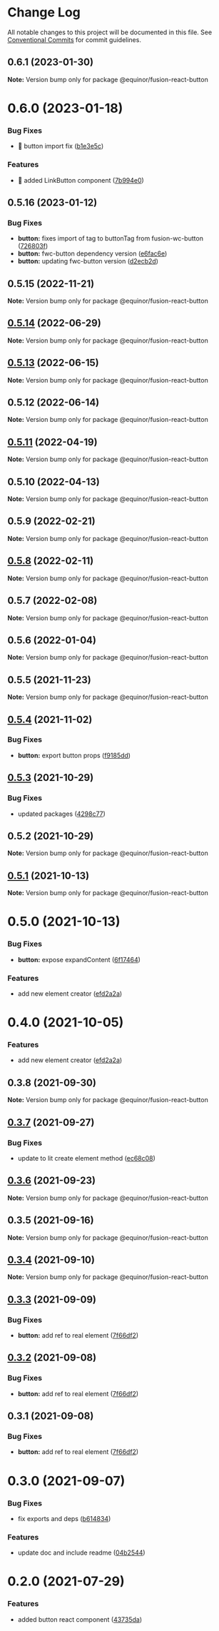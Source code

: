 # Change Log

All notable changes to this project will be documented in this file.
See [Conventional Commits](https://conventionalcommits.org) for commit guidelines.

## 0.6.1 (2023-01-30)

**Note:** Version bump only for package @equinor/fusion-react-button





# 0.6.0 (2023-01-18)


### Bug Fixes

* :bug: button import fix ([b1e3e5c](https://github.com/equinor/fusion-react-components/commit/b1e3e5c65b558c5ed3303103f50c3e2610249474))


### Features

* :rocket: added LinkButton component ([7b994e0](https://github.com/equinor/fusion-react-components/commit/7b994e097b0679496544873ec2c2e711e6e6fc56))





## 0.5.16 (2023-01-12)


### Bug Fixes

* **button:** fixes import of tag to buttonTag from fusion-wc-button ([726803f](https://github.com/equinor/fusion-react-components/commit/726803f9da809e9c2bbe5b52eb50b9329aba8dbe))
* **button:** fwc-button dependency version ([e6fac6e](https://github.com/equinor/fusion-react-components/commit/e6fac6e5d93699c82c5ad1144bb3bedb1f6d736b))
* **button:** updating fwc-button version ([d2ecb2d](https://github.com/equinor/fusion-react-components/commit/d2ecb2d675d11b173aa41bb76e8ea2e1f0f2b00b))





## 0.5.15 (2022-11-21)

**Note:** Version bump only for package @equinor/fusion-react-button





## [0.5.14](https://github.com/equinor/fusion-react-components/compare/@equinor/fusion-react-button@0.5.13...@equinor/fusion-react-button@0.5.14) (2022-06-29)

**Note:** Version bump only for package @equinor/fusion-react-button





## [0.5.13](https://github.com/equinor/fusion-react-components/compare/@equinor/fusion-react-button@0.5.12...@equinor/fusion-react-button@0.5.13) (2022-06-15)

**Note:** Version bump only for package @equinor/fusion-react-button





## 0.5.12 (2022-06-14)

**Note:** Version bump only for package @equinor/fusion-react-button





## [0.5.11](https://github.com/equinor/fusion-react-components/compare/@equinor/fusion-react-button@0.5.10...@equinor/fusion-react-button@0.5.11) (2022-04-19)

**Note:** Version bump only for package @equinor/fusion-react-button





## 0.5.10 (2022-04-13)

**Note:** Version bump only for package @equinor/fusion-react-button





## 0.5.9 (2022-02-21)

**Note:** Version bump only for package @equinor/fusion-react-button





## [0.5.8](https://github.com/equinor/fusion-react-components/compare/@equinor/fusion-react-button@0.5.7...@equinor/fusion-react-button@0.5.8) (2022-02-11)

**Note:** Version bump only for package @equinor/fusion-react-button





## 0.5.7 (2022-02-08)

**Note:** Version bump only for package @equinor/fusion-react-button





## 0.5.6 (2022-01-04)

**Note:** Version bump only for package @equinor/fusion-react-button





## 0.5.5 (2021-11-23)

**Note:** Version bump only for package @equinor/fusion-react-button





## [0.5.4](https://github.com/equinor/fusion-react-components/compare/@equinor/fusion-react-button@0.5.3...@equinor/fusion-react-button@0.5.4) (2021-11-02)


### Bug Fixes

* **button:** export button props ([f9185dd](https://github.com/equinor/fusion-react-components/commit/f9185dde79c81e3cf0a3b297dd16bc7a787c187b))





## [0.5.3](https://github.com/equinor/fusion-react-components/compare/@equinor/fusion-react-button@0.5.2...@equinor/fusion-react-button@0.5.3) (2021-10-29)


### Bug Fixes

* updated packages ([4298c77](https://github.com/equinor/fusion-react-components/commit/4298c778c4c5385398a92d8b71feee3b17ba64c0))





## 0.5.2 (2021-10-29)

**Note:** Version bump only for package @equinor/fusion-react-button





## [0.5.1](https://github.com/equinor/fusion-react-components/compare/@equinor/fusion-react-button@0.5.0...@equinor/fusion-react-button@0.5.1) (2021-10-13)

**Note:** Version bump only for package @equinor/fusion-react-button





# 0.5.0 (2021-10-13)


### Bug Fixes

* **button:** expose expandContent ([6f17464](https://github.com/equinor/fusion-react-components/commit/6f1746429729c01c4ad6346949a79b5aa74cd28a))


### Features

* add new element creator ([efd2a2a](https://github.com/equinor/fusion-react-components/commit/efd2a2a3bfcf53c8cc640cafb8351bc137ecc677))





# 0.4.0 (2021-10-05)


### Features

* add new element creator ([efd2a2a](https://github.com/equinor/fusion-react-components/commit/efd2a2a3bfcf53c8cc640cafb8351bc137ecc677))





## 0.3.8 (2021-09-30)

**Note:** Version bump only for package @equinor/fusion-react-button





## [0.3.7](https://github.com/equinor/fusion-react-components/compare/@equinor/fusion-react-button@0.3.6...@equinor/fusion-react-button@0.3.7) (2021-09-27)


### Bug Fixes

* update to lit create element method ([ec68c08](https://github.com/equinor/fusion-react-components/commit/ec68c08d5cbcba43a1b8ca064cccc73662f17421))





## [0.3.6](https://github.com/equinor/fusion-react-components/compare/@equinor/fusion-react-button@0.3.5...@equinor/fusion-react-button@0.3.6) (2021-09-23)

**Note:** Version bump only for package @equinor/fusion-react-button





## 0.3.5 (2021-09-16)

**Note:** Version bump only for package @equinor/fusion-react-button





## [0.3.4](https://github.com/equinor/fusion-react-components/compare/@equinor/fusion-react-button@0.3.3...@equinor/fusion-react-button@0.3.4) (2021-09-10)

**Note:** Version bump only for package @equinor/fusion-react-button





## [0.3.3](https://github.com/equinor/fusion-react-components/compare/@equinor/fusion-react-button@0.3.2...@equinor/fusion-react-button@0.3.3) (2021-09-09)


### Bug Fixes

* **button:** add ref to real element ([7f66df2](https://github.com/equinor/fusion-react-components/commit/7f66df277a5bab2f05f3d7e0ecf95e2d18bc1b8a))





## [0.3.2](https://github.com/equinor/fusion-react-components/compare/@equinor/fusion-react-button@0.3.1...@equinor/fusion-react-button@0.3.2) (2021-09-08)


### Bug Fixes

* **button:** add ref to real element ([7f66df2](https://github.com/equinor/fusion-react-components/commit/7f66df277a5bab2f05f3d7e0ecf95e2d18bc1b8a))





## 0.3.1 (2021-09-08)


### Bug Fixes

* **button:** add ref to real element ([7f66df2](https://github.com/equinor/fusion-react-components/commit/7f66df277a5bab2f05f3d7e0ecf95e2d18bc1b8a))





# 0.3.0 (2021-09-07)


### Bug Fixes

* fix exports and deps ([b614834](https://github.com/equinor/fusion-react-components/commit/b614834c32db4fbb9b06407e53557109128ec95b))


### Features

* update doc and include readme ([04b2544](https://github.com/equinor/fusion-react-components/commit/04b25443398507b35c3b88bf90a26d56c5b1c460))





# 0.2.0 (2021-07-29)


### Features

* added button react component ([43735da](https://github.com/equinor/fusion-react-components/commit/43735dae952f4d1bc32b8ee97ba87dc289a12122))

